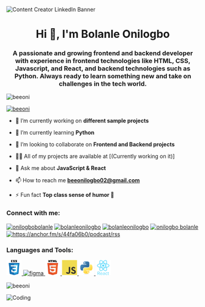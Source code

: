 ![Content Creator LinkedIn Banner ](https://github.com/BeeOni/BeeOni/assets/143199585/5b5942ba-03b7-4bf8-9124-dca63bf73457)    
<h1 align="center">Hi 👋, I'm Bolanle Onilogbo</h1>
<h3 align="center">A passionate and growing frontend and backend developer with experience in frontend technologies like HTML, CSS, Javascript, and React, and backend technologies such as Python. Always ready to learn something new and take on challenges in the tech world.</h3>

<p align="left"> <img src="https://komarev.com/ghpvc/?username=beeoni&label=Profile%20views&color=0e75b6&style=flat" alt="beeoni" /> </p>

<p align="left"> <a href="https://github.com/ryo-ma/github-profile-trophy"><img src="https://github-profile-trophy.vercel.app/?username=beeoni" alt="beeoni" /></a> </p>

- 🔭 I’m currently working on **different sample projects**

- 🌱 I’m currently learning **Python**

- 👯 I’m looking to collaborate on **Frontend and Backend projects**

- 👨‍💻 All of my projects are available at [(Currently working on it)]

- 💬 Ask me about **JavaScript & React**

- 📫 How to reach me **beeonilogbo02@gmail.com**

- ⚡ Fun fact **Top class sense of humor 🤡**

<h3 align="left">Connect with me:</h3>
<p align="left">
<a href="https://twitter.com/onilogbobolanle" target="blank"><img align="center" src="https://raw.githubusercontent.com/rahuldkjain/github-profile-readme-generator/master/src/images/icons/Social/twitter.svg" alt="onilogbobolanle" height="30" width="40" /></a>
<a href="https://linkedin.com/in/bolanleonilogbo" target="blank"><img align="center" src="https://raw.githubusercontent.com/rahuldkjain/github-profile-readme-generator/master/src/images/icons/Social/linked-in-alt.svg" alt="bolanleonilogbo" height="30" width="40" /></a>
<a href="https://instagram.com/bolanleonilogbo" target="blank"><img align="center" src="https://raw.githubusercontent.com/rahuldkjain/github-profile-readme-generator/master/src/images/icons/Social/instagram.svg" alt="bolanleonilogbo" height="30" width="40" /></a>
<a href="https://www.youtube.com/c/onilogbo bolanle" target="blank"><img align="center" src="https://raw.githubusercontent.com/rahuldkjain/github-profile-readme-generator/master/src/images/icons/Social/youtube.svg" alt="onilogbo bolanle" height="30" width="40" /></a>
<a href="/https://anchor.fm/s/44fa06b0/podcast/rss" target="blank"><img align="center" src="https://raw.githubusercontent.com/rahuldkjain/github-profile-readme-generator/master/src/images/icons/Social/rss.svg" alt="https://anchor.fm/s/44fa06b0/podcast/rss" height="30" width="40" /></a>
</p>

<h3 align="left">Languages and Tools:</h3>
<p align="left"> <a href="https://www.w3schools.com/css/" target="_blank" rel="noreferrer"> <img src="https://raw.githubusercontent.com/devicons/devicon/master/icons/css3/css3-original-wordmark.svg" alt="css3" width="40" height="40"/> </a> <a href="https://www.figma.com/" target="_blank" rel="noreferrer"> <img src="https://www.vectorlogo.zone/logos/figma/figma-icon.svg" alt="figma" width="40" height="40"/> </a> <a href="https://www.w3.org/html/" target="_blank" rel="noreferrer"> <img src="https://raw.githubusercontent.com/devicons/devicon/master/icons/html5/html5-original-wordmark.svg" alt="html5" width="40" height="40"/> </a> <a href="https://developer.mozilla.org/en-US/docs/Web/JavaScript" target="_blank" rel="noreferrer"> <img src="https://raw.githubusercontent.com/devicons/devicon/master/icons/javascript/javascript-original.svg" alt="javascript" width="40" height="40"/> </a> <a href="https://www.python.org" target="_blank" rel="noreferrer"> <img src="https://raw.githubusercontent.com/devicons/devicon/master/icons/python/python-original.svg" alt="python" width="40" height="40"/> </a> <a href="https://reactjs.org/" target="_blank" rel="noreferrer"> <img src="https://raw.githubusercontent.com/devicons/devicon/master/icons/react/react-original-wordmark.svg" alt="react" width="40" height="40"/> </a> </p>

<p><img align="center" src="https://github-readme-stats.vercel.app/api/top-langs?username=beeoni&show_icons=true&locale=en&layout=compact" alt="beeoni" /></p>

<img align="left" alt="Coding" width="400" src="https://github.com/BeeOni/BeeOni/assets/143199585/9be40f6d-5ac5-483d-b48a-201484a12405">
